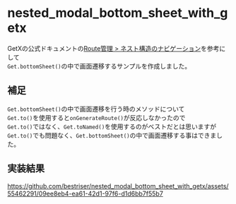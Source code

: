 # nested_modal_bottom_sheet_with_getx

GetXの公式ドキュメントの[Route管理 > ネスト構造のナビゲーション](https://github.com/jonataslaw/getx/blob/master/documentation/ja_JP/route_management.md#%E3%83%8D%E3%82%B9%E3%83%88%E6%A7%8B%E9%80%A0%E3%81%AE%E3%83%8A%E3%83%93%E3%82%B2%E3%83%BC%E3%82%B7%E3%83%A7%E3%83%B3
)を参考にして<br>
`Get.bottomSheet()`の中で画面遷移するサンプルを作成しました。

## 補足
`Get.bottomSheet()`の中で画面遷移を行う時のメソッドについて<br>
`Get.to()`を使用すると`onGenerateRoute()`が反応しなかったので<br>
`Get.to()`ではなく、`Get.toNamed()`を使用するのがベストだとは思いますが<br>
`Get.to()`でも問題なく、`Get.bottomSheet()`の中で画面遷移する事はできました。

## 実装結果
https://github.com/bestriser/nested_modal_bottom_sheet_with_getx/assets/55462291/09ee8eb4-ea61-42d1-97f6-d1d6bb7f55b7

